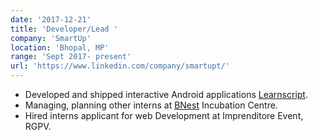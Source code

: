 ```yaml
---
date: '2017-12-21'
title: 'Developer/Lead '
company: 'SmartUp'
location: 'Bhopal, MP'
range: 'Sept 2017- present'
url: 'https://www.linkedin.com/company/smartupt/'
---
```


- Developed and shipped interactive Android applications <a target="_blank" href="https://play.google.com/store/apps/details?id=com.smartup.learnscript&hl=en_US">Learnscript</a>.
- Managing, planning other interns at <a target="_blank" href="https://www.smartbhopal.city/BNest/">BNest</a> Incubation Centre.
- Hired interns applicant for web Development at Imprenditore Event, RGPV.

